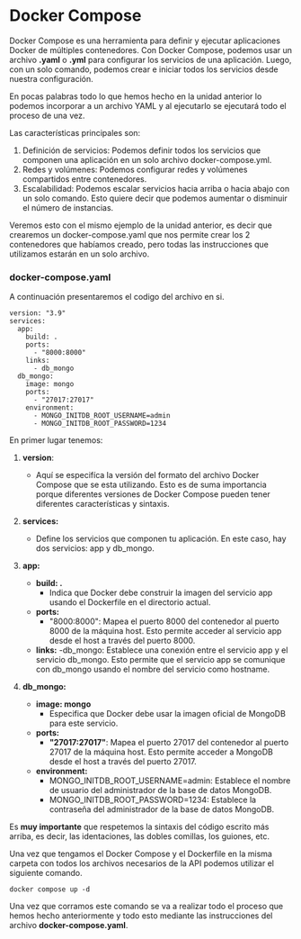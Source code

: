 # Docker Compose

Docker Compose es una herramienta para definir y ejecutar aplicaciones Docker de múltiples contenedores. Con Docker Compose, podemos usar un archivo **.yaml** o **.yml** para configurar los servicios de una aplicación. Luego, con un solo comando, podemos crear e iniciar todos los servicios desde nuestra configuración.

En pocas palabras todo lo que hemos hecho en la unidad anterior lo podemos incorporar a un archivo YAML y al ejecutarlo se ejecutará todo el proceso de una vez.

Las características principales son:
1. Definición de servicios: Podemos definir todos los servicios que componen una aplicación en un solo archivo docker-compose.yml.
2. Redes y volúmenes: Podemos configurar redes y volúmenes compartidos entre contenedores.
3. Escalabilidad: Podemos escalar servicios hacia arriba o hacia abajo con un solo comando. Esto quiere decir que podemos aumentar o disminuir el número de instancias.

Veremos esto con el mismo ejemplo de la unidad anterior, es decir que crearemos un docker-compose.yaml que nos permite crear los 2 contenedores que habíamos creado, pero todas las instrucciones que utilizamos estarán en un solo archivo.

### docker-compose.yaml

A continuación presentaremos el codigo del archivo en si.
```
version: "3.9"
services:
  app:
    build: .
    ports:
      - "8000:8000"
    links:
      - db_mongo
  db_mongo:
    image: mongo
    ports:
      - "27017:27017"
    environment:
      - MONGO_INITDB_ROOT_USERNAME=admin
      - MONGO_INITDB_ROOT_PASSWORD=1234
```

En primer lugar tenemos:

1. **version**:
    - Aquí se especifíca la versión del formato del archivo Docker Compose que se esta utilizando. Esto es de suma importancia porque diferentes versiones de Docker Compose pueden tener diferentes características y sintaxis.

2. **services:**

    - Define los servicios que componen tu aplicación. En este caso, hay dos servicios: app y db_mongo.

3. **app:**

    - **build: .**
        - Indica que Docker debe construir la imagen del servicio app usando el Dockerfile en el directorio actual.
    - **ports:**
        - "8000:8000": Mapea el puerto 8000 del contenedor al puerto 8000 de la máquina host. Esto permite acceder al servicio app desde el host a través del puerto 8000.
    - **links:**
        -db_mongo: Establece una conexión entre el servicio app y el servicio db_mongo. Esto permite que el servicio app se comunique con db_mongo usando el nombre del servicio como hostname.
4. **db_mongo:**

    - **image: mongo**
        - Especifica que Docker debe usar la imagen oficial de MongoDB para este servicio.
    - **ports:**
        - **"27017:27017"**: Mapea el puerto 27017 del contenedor al puerto 27017 de la máquina host. Esto permite acceder a MongoDB desde el host a través del puerto 27017.
    - **environment:**
        - MONGO_INITDB_ROOT_USERNAME=admin: Establece el nombre de usuario del administrador de la base de datos MongoDB.
        - MONGO_INITDB_ROOT_PASSWORD=1234: Establece la contraseña del administrador de la base de datos MongoDB.

Es **muy importante** que respetemos la sintaxis del código escrito más arriba, es decir, las identaciones, las dobles comillas, los guiones, etc.

Una vez que tengamos el Docker Compose y el Dockerfile en la misma carpeta con todos los archivos necesarios de la API podemos utilizar el siguiente comando.

```
docker compose up -d
```
Una vez que corramos este comando se va a realizar todo el proceso que hemos hecho anteriormente y todo esto mediante las instrucciones del archivo **docker-compose.yaml**.